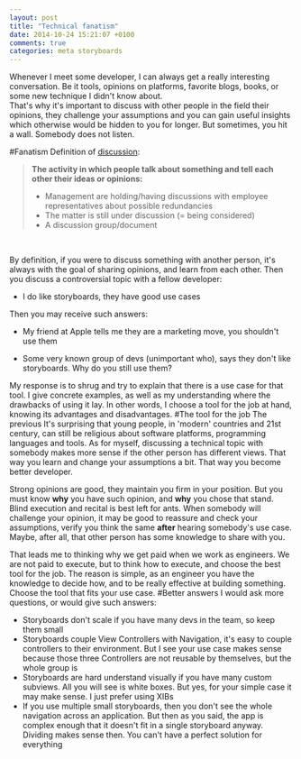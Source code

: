 ```yaml
---
layout: post
title: "Technical fanatism"
date: 2014-10-24 15:21:07 +0100
comments: true
categories: meta storyboards
---
```

Whenever I meet some developer, I can always get a really interesting conversation. Be it tools, opinions on platforms, favorite blogs, books, or
some new technique I didn't know about.
<br/>
That's why it's important to discuss with other people in the field their opinions, they challenge your assumptions and you can gain useful
insights which otherwise would be hidden to you for longer. But sometimes, you hit a wall. Somebody does not listen.
<!-- more -->
#Fanatism
Definition of [discussion](http://dictionary.cambridge.org/dictionary/british/discussion):
>**The activity in which people talk about something and tell each other their ideas or opinions:**
>
>- Management are holding/having discussions with employee representatives about possible redundancies
>- The matter is still under discussion (= being considered)
>- A discussion group/document
<br/>

By definition, if you were to discuss something with another person, it's always with the goal of sharing opinions, and learn from each other.
Then you discuss a controversial topic with a fellow developer:

- I do like storyboards, they have good use cases

Then you may receive such answers:

- My friend at Apple tells me they are a marketing move, you shouldn't use them

- Some very known group of devs (unimportant who), says they don't like storyboards. Why do you still use them?

My response is to shrug and try to explain that there is a use case for that tool. I give concrete examples, as well as my understanding where the drawbacks of using it lay. In other words, I choose a tool for the job at hand, knowing its advantages and disadvantages.
#The tool for the job
The previous It's surprising that young people, in 'modern' countries and 21st century, can still be religious about software platforms, programming languages
and tools. As for myself, discussing a technical topic with somebody makes more sense if the other person has different views. That way you learn and change your
assumptions a bit. That way you become better developer.

Strong opinions are good, they maintain you firm in your position. But you must know **why** you have such opinion, and **why** you chose that stand. Blind
execution and recital is best left for ants. When somebody will challenge your opinion, it may be good to reassure and check your assumptions, verify you think the same
**after** hearing somebody's use case. Maybe, after all, that other person has some knowledge to share with you.

That leads me to thinking why we get paid when we work as engineers. We are not paid to execute, but to think how to execute, and choose the best tool for
the job. The reason is simple, as an engineer you have the knowledge to decide how, and to be really effective at building something. Choose
the tool that fits your use case.
#Better answers
I would ask more questions, or would give such answers:

- Storyboards don't scale if you have many devs in the team, so keep them small
- Storyboards couple View Controllers with Navigation, it's easy to couple controllers to their environment. But I see your use case makes sense because
those three Controllers are not reusable by themselves, but the whole group is
- Storyboards are hard understand visually if you have many custom subviews. All you will see is white boxes. But yes, for your simple case
it may make sense. I just prefer using XIBs
- If you use multiple small storyboards, then you don't see the whole navigation across an application. But then as you said, the app is complex enough
that it doesn't fit in a single storyboard anyway. Dividing makes sense then. You can't have a perfect solution for everything
